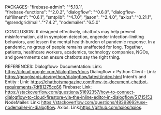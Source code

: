 PACKAGES:
   "firebase-admin": "^5.13.1",                                          
    "firebase-functions": "^2.0.2",
    "dialogflow": "^0.6.0",
    "dialogflow-fulfillment": "^0.6.1",
    “smtplib": "^4.7.0",
    “jason": "^2.4.0",
    "axios":"^0.21.1",
    "@sendgrid/mail":"^7.4.2",
    "nodemailer":"6.5.0"

CONCLUSION:
If designed effectively, chatbots may help prevent misinformation, aid in symptom detection, engender infection-limiting behaviors, and lessen the mental health burden of pandemic response. In a pandemic, no group of people remains unaffected for long. Together, patients, healthcare workers, academics, technology companies, NGOs, and governments can ensure chatbots say the right thing.


REFERENCES:
Dialogflow> Documentation: Link: https://cloud.google.com/dialogflow/docs
Dialogflow > Python Client : Link: https://googleapis.dev/python/dialogflow/latest/index.html
Intent’s and Entity :  Link: https://chatbotsmagazine.com/how-to-document-chatbot-requirements-7df81275cc66
Firebase: Link: https://stackoverflow.com/questions/51692357/how-to-connect-dialogflow-to-cloud-firestore-via-the-inline-editor-in-dialogflow/51715153
NodeMailer: Link: https://stackoverflow.com/questions/48398663/use-nodemailer-in-dialogflow.
Axios: Link:https://github.com/axios/axios.
